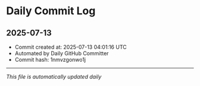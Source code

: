 # Daily Commit Log

## 2025-07-13

- Commit created at: 2025-07-13 04:01:16 UTC
- Automated by Daily GitHub Committer
- Commit hash: 1nmvzgonwo1j

---
*This file is automatically updated daily*